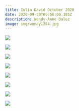 ```yaml
---
title: Iulia David October 2020
date: 2020-09-29T09:56:00.185Z
description: Wendy-Anne Daloz
image: img/wendy1284.jpg
---
```



![](img/wendy1291.jpg)

![](img/wendy1291bw.jpg)

![](img/wendy1298.jpg)

![](img/wendy1325.jpg)

![](img/wendy1354.jpg)

![](img/wendy1381.jpg)

![](img/wendy1404.jpg)

![](img/wendy1407.jpg)